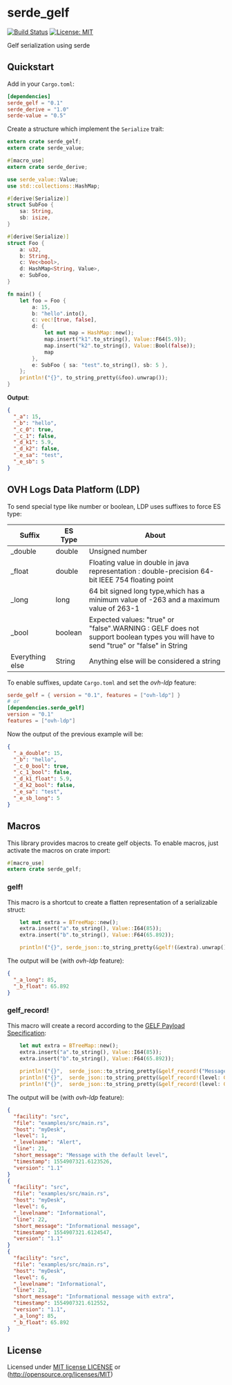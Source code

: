 # serde_gelf

[![Build Status](https://travis-ci.org/cdumay/serde_gelf.svg?branch=master)](https://travis-ci.org/cdumay/serde_gelf)
[![License: MIT](https://img.shields.io/badge/License-MIT-brightgreen.svg)](./LICENSE)

Gelf serialization using serde

## Quickstart

Add in your `Cargo.toml`:
```toml
[dependencies]
serde_gelf = "0.1"
serde_derive = "1.0"
serde-value = "0.5"
```

Create a structure which implement the `Serialize` trait: 
```rust
extern crate serde_gelf;
extern crate serde_value;

#[macro_use]
extern crate serde_derive;

use serde_value::Value;
use std::collections::HashMap;

#[derive(Serialize)]
struct SubFoo {
    sa: String,
    sb: isize,
}

#[derive(Serialize)]
struct Foo {
    a: u32,
    b: String,
    c: Vec<bool>,
    d: HashMap<String, Value>,
    e: SubFoo,
}

fn main() {
    let foo = Foo {
        a: 15,
        b: "hello".into(),
        c: vec![true, false],
        d: {
            let mut map = HashMap::new();
            map.insert("k1".to_string(), Value::F64(5.9));
            map.insert("k2".to_string(), Value::Bool(false));
            map
        },
        e: SubFoo { sa: "test".to_string(), sb: 5 },
    };
    println!("{}", to_string_pretty(&foo).unwrap());
}
```
**Output**:
```json
{
  "_a": 15,
  "_b": "hello",
  "_c_0": true,
  "_c_1": false,
  "_d_k1": 5.9,
  "_d_k2": false,
  "_e_sa": "test",
  "_e_sb": 5
}
```

## OVH Logs Data Platform (LDP)

To send special type like number or boolean, LDP uses suffixes to force ES type:

| Suffix            | ES Type  | About                                                                                                                              |
|-------------------|----------|------------------------------------------------------------------------------------------------------------------------------------|
| _double           | double   | Unsigned number                                                                                                                    |
| _float            | double   | Floating value in double in java representation : double-precision 64-bit IEEE 754 floating point                                  |
| _long             | long     | 64 bit signed long type,which has a minimum value of -263 and a maximum value of 263-1                                             |
| _bool             | boolean  | Expected values: "true" or "false".WARNING : GELF does not support boolean types you will have to send "true" or "false" in String |
| Everything else   | String   | Anything else will be considered a string                                                                                          |

To enable suffixes, update `Cargo.toml` and set the *ovh-ldp* feature:
```toml
serde_gelf = { version = "0.1", features = ["ovh-ldp"] }
# or
[dependencies.serde_gelf]
version = "0.1"
features = ["ovh-ldp"]
```
Now the output of the previous example will be:
```json
{
  "_a_double": 15,
  "_b": "hello",
  "_c_0_bool": true,
  "_c_1_bool": false,
  "_d_k1_float": 5.9,
  "_d_k2_bool": false,
  "_e_sa": "test",
  "_e_sb_long": 5
}
```

## Macros

This library provides macros to create gelf objects. To enable macros, just activate the macros on crate import:

```rust
#[macro_use]
extern crate serde_gelf;
```

### gelf!

This macro is a shortcut to create a flatten representation of a serializable struct:

```rust
    let mut extra = BTreeMap::new();
    extra.insert("a".to_string(), Value::I64(85));
    extra.insert("b".to_string(), Value::F64(65.892));

    println!("{}", serde_json::to_string_pretty(&gelf!(&extra).unwrap()).unwrap());
```
The output will be (with _ovh-ldp_ feature):
```json
{
  "_a_long": 85,
  "_b_float": 65.892
}
```

### gelf_record!

This macro will create a record according to the [GELF Payload Specification](http://docs.graylog.org/en/3.0/pages/gelf.html#gelf-payload-specification):

```rust
    let mut extra = BTreeMap::new();
    extra.insert("a".to_string(), Value::I64(85));
    extra.insert("b".to_string(), Value::F64(65.892));
    
    println!("{}",  serde_json::to_string_pretty(&gelf_record!("Message with the default level")).unwrap());
    println!("{}",  serde_json::to_string_pretty(&gelf_record!(level: GelfLevel::Informational, "Informational message")).unwrap());
    println!("{}",  serde_json::to_string_pretty(&gelf_record!(level: GelfLevel::Informational, extra: &extra, "Informational message with extra")).unwrap());
```
The output will be (with _ovh-ldp_ feature):
```json
{
  "facility": "src",
  "file": "examples/src/main.rs",
  "host": "myDesk",
  "level": 1,
  "_levelname": "Alert",
  "line": 21,
  "short_message": "Message with the default level",
  "timestamp": 1554907321.6123526,
  "version": "1.1"
}
{
  "facility": "src",
  "file": "examples/src/main.rs",
  "host": "myDesk",
  "level": 6,
  "_levelname": "Informational",
  "line": 22,
  "short_message": "Informational message",
  "timestamp": 1554907321.6124547,
  "version": "1.1"
}
{
  "facility": "src",
  "file": "examples/src/main.rs",
  "host": "myDesk",
  "level": 6,
  "_levelname": "Informational",
  "line": 23,
  "short_message": "Informational message with extra",
  "timestamp": 1554907321.612552,
  "version": "1.1",
  "_a_long": 85,
  "_b_float": 65.892
}
```

## License

Licensed under [MIT license LICENSE](./LICENSE) or (http://opensource.org/licenses/MIT)